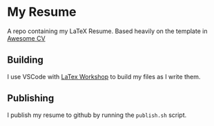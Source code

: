 # My Resume

A repo containing my LaTeX Resume. Based heavily on the template in [Awesome CV](https://github.com/posquit0/Awesome-CV)

## Building
I use VSCode with [LaTex Workshop](https://github.com/James-Yu/LaTeX-Workshop) to build my files as I write them.

## Publishing
I publish my resume to github by running the `publish.sh` script.